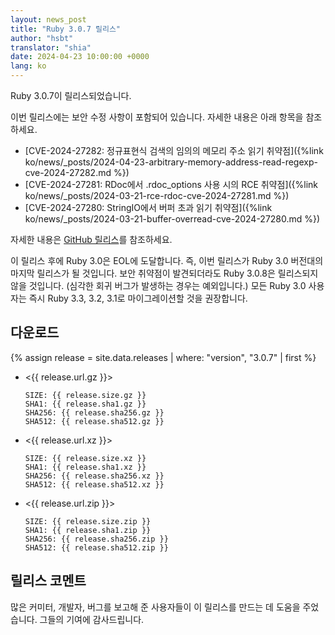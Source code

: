 ```yaml
---
layout: news_post
title: "Ruby 3.0.7 릴리스"
author: "hsbt"
translator: "shia"
date: 2024-04-23 10:00:00 +0000
lang: ko
---
```


Ruby 3.0.7이 릴리스되었습니다.

이번 릴리스에는 보안 수정 사항이 포함되어 있습니다.
자세한 내용은 아래 항목을 참조하세요.

* [CVE-2024-27282: 정규표현식 검색의 임의의 메모리 주소 읽기 취약점]({%link ko/news/_posts/2024-04-23-arbitrary-memory-address-read-regexp-cve-2024-27282.md %})
* [CVE-2024-27281: RDoc에서 .rdoc_options 사용 시의 RCE 취약점]({%link ko/news/_posts/2024-03-21-rce-rdoc-cve-2024-27281.md %})
* [CVE-2024-27280: StringIO에서 버퍼 초과 읽기 취약점]({%link ko/news/_posts/2024-03-21-buffer-overread-cve-2024-27280.md %})

자세한 내용은 [GitHub 릴리스](https://github.com/ruby/ruby/releases/tag/v3_0_7)를 참조하세요.

이 릴리스 후에 Ruby 3.0은 EOL에 도달합니다. 즉, 이번 릴리스가 Ruby 3.0 버전대의 마지막 릴리스가 될 것입니다.
보안 취약점이 발견되더라도 Ruby 3.0.8은 릴리스되지 않을 것입니다. (심각한 회귀 버그가 발생하는 경우는 예외입니다.)
모든 Ruby 3.0 사용자는 즉시 Ruby 3.3, 3.2, 3.1로 마이그레이션할 것을 권장합니다.

## 다운로드

{% assign release = site.data.releases | where: "version", "3.0.7" | first %}

* <{{ release.url.gz }}>

      SIZE: {{ release.size.gz }}
      SHA1: {{ release.sha1.gz }}
      SHA256: {{ release.sha256.gz }}
      SHA512: {{ release.sha512.gz }}

* <{{ release.url.xz }}>

      SIZE: {{ release.size.xz }}
      SHA1: {{ release.sha1.xz }}
      SHA256: {{ release.sha256.xz }}
      SHA512: {{ release.sha512.xz }}

* <{{ release.url.zip }}>

      SIZE: {{ release.size.zip }}
      SHA1: {{ release.sha1.zip }}
      SHA256: {{ release.sha256.zip }}
      SHA512: {{ release.sha512.zip }}

## 릴리스 코멘트

많은 커미터, 개발자, 버그를 보고해 준 사용자들이 이 릴리스를 만드는 데 도움을 주었습니다.
그들의 기여에 감사드립니다.
